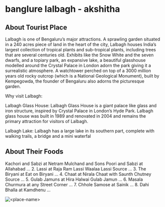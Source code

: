 # banglure lalbagh  - akshitha

## About Tourist Place 
Lalbagh is one of Bengaluru’s major attractions. A sprawling garden situated in a 240 acres piece of land in the heart of the city, Lalbagh houses India’s largest collection of tropical plants and sub-tropical plants, including trees that are several centuries old. Exhibits like the Snow White and the seven dwarfs, and a topiary park, an expansive lake, a beautiful glasshouse modelled around the Crystal Palace in London adorn the park giving it a surrealistic atmosphere. A watchtower perched on top of a 3000 million years old rocky outcrop (which is a National Geological Monument), built by Kempegowda, the founder of Bengaluru also adorns the picturesque garden.

Why visit Lalbagh:

Lalbagh Glass House: Lalbagh Glass House is a giant palace like glass and iron structure, inspired by Crystal Palace in London’s Hyde Park. Lalbagh glass house was built in 1989 and renovated in 2004 and remains the primary attraction for visitors of Lalbagh.

Lalbagh Lake: Lalbagh has a large lake in its southern part, complete with walking trails, a bridge and a mini waterfal

## About Their Foods
 Kachori and Sabzi at Netram Mulchand and Sons Poori and Sabzi at Allahabad ...
2. Lassi at Raja Ram Lassi Waalaa Lassi Source ...
3. The Biryani at Eat on Biryani ...
4. Chaat at Nirala Chaat with Saunth Chutney Source ...
5. Gulab Jamuns at Hira Halwai Gulab Jamun ...
6. Masala Churmura at any Street Corner ...
7. Chhole Samose at Sainik ...
8. Dahi Bhalla at Kamdhenu ...

<img align="center" src="https://i.ytimg.com/vi/89PEK98KpNE/maxresdefault.jpg" alt="<place-name>"/>

<!--Example: <img align="center" src="https://lotustours.in/assets/img/taj/photo-room-detail-1.jpg" alt="Taj Mahal"/> -->
